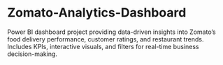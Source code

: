 # Zomato-Analytics-Dashboard
Power BI dashboard project providing data-driven insights into Zomato’s food delivery performance, customer ratings, and restaurant trends. Includes KPIs, interactive visuals, and filters for real-time business decision-making.
